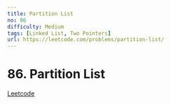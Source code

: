 ```yaml
---
title: Partition List
no: 86
difficulty: Medium
tags: [Linked List, Two Pointers]
url: https://leetcode.com/problems/partition-list/
---
```


# 86. Partition List

[Leetcode](https://leetcode.com/problems/partition-list/)

